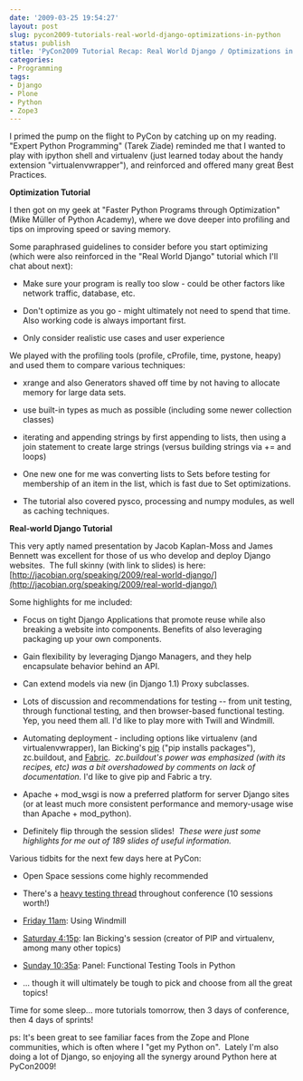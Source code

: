 ```yaml
---
date: '2009-03-25 19:54:27'
layout: post
slug: pycon2009-tutorials-real-world-django-optimizations-in-python
status: publish
title: 'PyCon2009 Tutorial Recap: Real World Django / Optimizations in Python'
categories:
- Programming
tags:
- Django
- Plone
- Python
- Zope3
---
```


I primed the pump on the flight to PyCon by catching up on my reading. "Expert Python Programming" (Tarek Ziade) reminded me that I wanted to play with ipython shell and virtualenv (just learned today about the handy extension "virtualenvwrapper"), and reinforced and offered many great Best Practices.

**Optimization Tutorial**

I then got on my geek at "Faster Python Programs through Optimization" (Mike Müller of Python Academy), where we dove deeper into profiling and tips on improving speed or saving memory.

Some paraphrased guidelines to consider before you start optimizing (which were also reinforced in the "Real World Django" tutorial which I'll chat about next):



	
  * Make sure your program is really too slow - could be other factors like network traffic, database, etc.

	
  * Don't optimize as you go - might ultimately not need to spend that time.  Also working code is always important first.

	
  * Only consider realistic use cases and user experience


We played with the profiling tools (profile, cProfile, time, pystone, heapy) and used them to compare various techniques:

	
  * xrange and also Generators shaved off time by not having to allocate memory for large data sets.

	
  * use built-in types as much as possible (including some newer collection classes)

	
  * iterating and appending strings by first appending to lists, then using a join statement to create large strings (versus building strings via += and loops)

	
  * One new one for me was converting lists to Sets before testing for membership of an item in the list, which is fast due to Set optimizations.

	
  * The tutorial also covered pysco, processing and numpy modules, as well as caching techniques.


**Real-world Django Tutorial**

This very aptly named presentation by Jacob Kaplan-Moss and James Bennett was excellent for those of us who develop and deploy Django websites.  The full skinny (with link to slides) is here: [http://jacobian.org/speaking/2009/real-world-django/](http://jacobian.org/speaking/2009/real-world-django/)

Some highlights for me included:



	
  * Focus on tight Django Applications that promote reuse while also breaking a website into components. Benefits of also leveraging packaging up your own components.

	
  * Gain flexibility by leveraging Django Managers, and they help encapsulate behavior behind an API.

	
  * Can extend models via new (in Django 1.1) Proxy subclasses.

	
  * Lots of discussion and recommendations for testing -- from unit testing, through functional testing, and then browser-based functional testing. Yep, you need them all. I'd like to play more with Twill and Windmill.

	
  * Automating deployment - including options like virtualenv (and virtualenvwrapper), Ian Bicking's [pip](http://blog.ianbicking.org/2008/10/28/pyinstall-is-dead-long-live-pip/) ("pip installs packages"), zc.buildout, and [Fabric](http://pypi.python.org/pypi/Fabric/).  _zc.buildout's power was emphasized (with its recipes, etc) was a bit overshadowed by comments on lack of documentation._ I'd like to give pip and Fabric a try.

	
  * Apache + mod_wsgi is now a preferred platform for server Django sites (or at least much more consistent performance and memory-usage wise than Apache + mod_python).

	
  * Definitely flip through the session slides!  _These were just some highlights for me out of 189 slides of useful information._


Various tidbits for the next few days here at PyCon:

	
  * Open Space sessions come highly recommended

	
  * There's a [heavy testing thread](http://us.pycon.org/2009/conference/talks/?filter=testing) throughout conference (10 sessions worth!)

	
  * [Friday 11am](http://us.pycon.org/2009/conference/schedule/event/P37/): Using Windmill

	
  * [Saturday 4:15p](http://us.pycon.org/2009/conference/schedule/event/76/): Ian Bicking's session (creator of PIP and virtualenv, among many other topics)

	
  * [Sunday 10:35a](http://us.pycon.org/2009/conference/schedule/event/88/): Panel: Functional Testing Tools in Python

	
  * ... though it will ultimately be tough to pick and choose from all the great topics!


Time for some sleep... more tutorials tomorrow, then 3 days of conference, then 4 days of sprints!

ps: It's been great to see familiar faces from the Zope and Plone communities, which is often where I "get my Python on".  Lately I'm also doing a lot of Django, so enjoying all the synergy around Python here at PyCon2009!

